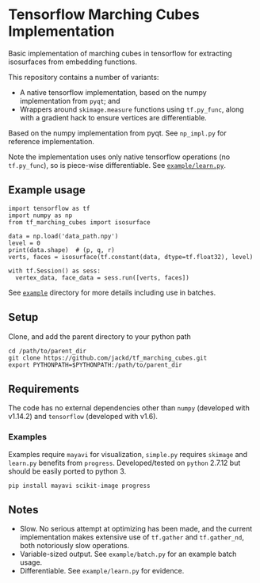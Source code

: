 # Tensorflow Marching Cubes Implementation
Basic implementation of marching cubes in tensorflow for extracting isosurfaces from embedding functions.

This repository contains a number of variants:
* A native tensorflow implementation, based on the numpy implementation from `pyqt`; and
* Wrappers around `skimage.measure` functions using `tf.py_func`, along with a gradient hack to ensure vertices are differentiable.

Based on the numpy implementation from pyqt. See `np_impl.py` for reference implementation.

Note the implementation uses only native tensorflow operations (no `tf.py_func`), so is piece-wise differentiable. See [`example/learn.py`](https://github.com/jackd/tf_marching_cubes/blob/master/example/learn.py).

## Example usage
```
import tensorflow as tf
import numpy as np
from tf_marching_cubes import isosurface

data = np.load('data_path.npy')
level = 0
print(data.shape)  # (p, q, r)
verts, faces = isosurface(tf.constant(data, dtype=tf.float32), level)

with tf.Session() as sess:
  vertex_data, face_data = sess.run([verts, faces])
```

See [`example`](https://github.com/jackd/tf_marching_cubes/tree/master/example) directory for more details including use in batches.

## Setup
Clone, and add the parent directory to your python path
```
cd /path/to/parent_dir
git clone https://github.com/jackd/tf_marching_cubes.git
export PYTHONPATH=$PYTHONPATH:/path/to/parent_dir
```

## Requirements
The code has no external dependencies other than `numpy` (developed with v1.14.2) and `tensorflow` (developed with v1.6).

### Examples
Examples require `mayavi` for visualization, `simple.py` requires `skimage` and `learn.py` benefits from `progress`. Developed/tested on `python` 2.7.12 but should be easily ported to python 3.

```
pip install mayavi scikit-image progress
```

## Notes
* Slow. No  serious attempt at optimizing has been made, and the current implementation makes extensive use of `tf.gather` and `tf.gather_nd`, both notoriously slow operations.
* Variable-sized output. See `example/batch.py` for an example batch usage.
* Differentiable. See `example/learn.py` for evidence.
